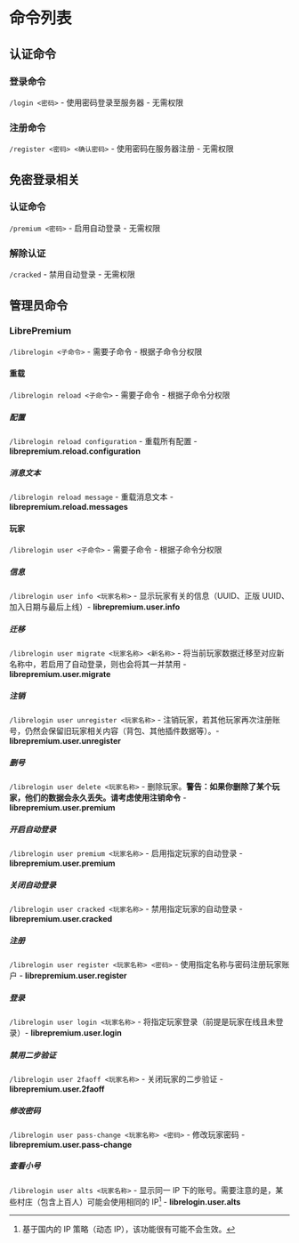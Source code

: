 # 命令列表

## 认证命令

### 登录命令

`/login <密码>` - 使用密码登录至服务器 - 无需权限

### 注册命令

`/register <密码> <确认密码>` - 使用密码在服务器注册 - 无需权限

## 免密登录相关

### 认证命令

`/premium <密码>` - 启用自动登录 - 无需权限

### 解除认证

`/cracked` - 禁用自动登录 - 无需权限

## 管理员命令

### LibrePremium

`/librelogin <子命令>` - 需要子命令 - 根据子命令分权限

#### 重载

`/librelogin reload <子命令>` - 需要子命令 - 根据子命令分权限

##### 配置

`/librelogin reload configuration` - 重载所有配置 - **librepremium.reload.configuration**

##### 消息文本

`/librelogin reload message` - 重载消息文本 - **librepremium.reload.messages**

#### 玩家

`/librelogin user <子命令>` - 需要子命令 - 根据子命令分权限

##### 信息

`/librelogin user info <玩家名称>` - 显示玩家有关的信息（UUID、正版 UUID、加入日期与最后上线）- **librepremium.user.info**

##### 迁移

`/librelogin user migrate <玩家名称> <新名称>` - 将当前玩家数据迁移至对应新名称中，若启用了自动登录，则也会将其一并禁用 - **librepremium.user.migrate**

##### 注销

`/librelogin user unregister <玩家名称>` - 注销玩家，若其他玩家再次注册账号，仍然会保留旧玩家相关内容（背包、其他插件数据等）。- **librepremium.user.unregister**

##### 删号

`/librelogin user delete <玩家名称>` - 删除玩家。**警告：如果你删除了某个玩家，他们的数据会永久丢失。请考虑使用注销命令** - **librepremium.user.premium**

##### 开启自动登录

`/librelogin user premium <玩家名称>` - 启用指定玩家的自动登录 - **librepremium.user.premium**

##### 关闭自动登录

`/librelogin user cracked <玩家名称>` - 禁用指定玩家的自动登录 - **librepremium.user.cracked**

##### 注册

`/librelogin user register <玩家名称> <密码>` - 使用指定名称与密码注册玩家账户 - **librepremium.user.register**

##### 登录

`/librelogin user login <玩家名称>` - 将指定玩家登录（前提是玩家在线且未登录）- **librepremium.user.login**

##### 禁用二步验证

`/librelogin user 2faoff <玩家名称>` - 关闭玩家的二步验证 - **librepremium.user.2faoff**

##### 修改密码

`/librelogin user pass-change <玩家名称> <密码>` - 修改玩家密码 - **librepremium.user.pass-change**

##### 查看小号

`/librelogin user alts <玩家名称>` - 显示同一 IP 下的账号。需要注意的是，某些村庄（包含上百人）可能会使用相同的 IP[^1] - **librelogin.user.alts**

[^1]: 基于国内的 IP 策略（动态 IP），该功能很有可能不会生效。
